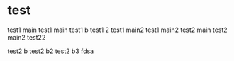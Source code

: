 # test
test1 main
test1 main
test1 b
test1 2
test1 main2
test1 main2
test2 main
test2 main2
test22

test2 b
test2 b2
test2 b3
fdsa